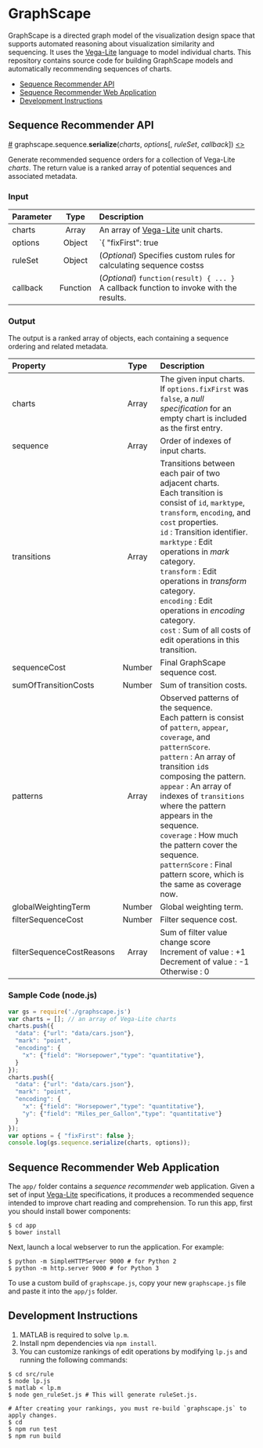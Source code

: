 # GraphScape

GraphScape is a directed graph model of the visualization design space that supports automated reasoning about visualization similarity and sequencing. It uses the [Vega-Lite](https://vega.github.io/vega-lite) language to model individual charts. This repository contains source code for building GraphScape models and automatically recommending sequences of charts.

- [Sequence Recommender API](#sequence-recommender-api)
- [Sequence Recommender Web Application](#sequence-recommender-web-application)
- [Development Instructions](#development-instructions)

## Sequence Recommender API

<a name="serialize" href="#serialize">#</a>
graphscape.sequence.<b>serialize</b>(<i>charts</i>, <i>options</i>[, <i>ruleSet</i>, <i>callback</i>])
[<>](https://github.com/uwdata/graphscape/blob/master/src/sequence/serialize.js "Source")

Generate recommended sequence orders for a collection of Vega-Lite *charts*. The return value is a ranked array of potential sequences and associated metadata.

### Input

| Parameter  | Type          | Description    |
| :-------- |:-------------:| :------------- |
| charts | Array | An array of [Vega-Lite](https://vega.github.io/vega-lite/) unit charts. |
| options | Object | `{ "fixFirst": true|false }` <br> *fixFirst*: indicates whether the first chart in *charts* should be pinned as the first chart of the recommended sequence (`true`) or not (`false`).|
| ruleSet | Object | (*Optional*) Specifies custom rules for calculating sequence costss |
| callback | Function | (*Optional*) `function(result) { ... }` <br> A callback function to invoke with the results. |


### Output

The output is a ranked array of objects, each containing a sequence ordering and related metadata.

| Property  | Type          | Description    |
| :-------- |:-------------:| :------------- |
| charts | Array | The given input charts. <br> If `options.fixFirst` was `false`, a *null specification* for an empty chart is included as the first entry. |
| sequence | Array | Order of indexes of input charts.   |
| transitions | Array | Transitions between each pair of two adjacent charts.<br> Each transition is consist of `id`, `marktype`, `transform`, `encoding`, and `cost` properties. <br> `id` : Transition identifier.<br> `marktype` : Edit operations in *mark* category.<br> `transform` : Edit operations in *transform* category.<br> `encoding` : Edit operations in *encoding* category.<br> `cost` : Sum of all costs of edit operations in this transition. |
| sequenceCost | Number| Final GraphScape sequence cost. |
| sumOfTransitionCosts | Number | Sum of transition costs. |
| patterns | Array | Observed patterns of the sequence. <br> Each pattern is consist of `pattern`, `appear`, `coverage`, and `patternScore`. <br> `pattern` : An array of transition `id`s composing the pattern.<br> `appear` : An array of indexes of `transitions` where the pattern appears in the sequence. <br>`coverage` : How much the pattern cover the sequence.<br>`patternScore` : Final pattern score, which is the same as coverage now. |
| globalWeightingTerm | Number | Global weighting term. |
| filterSequenceCost | Number | Filter sequence cost. |
| filterSequenceCostReasons | Array | Sum of filter value change score <br> Increment of value : +1 <br> Decrement of value : -1 <br> Otherwise : 0|


### Sample Code (node.js)

```js
var gs = require('./graphscape.js')
var charts = []; // an array of Vega-Lite charts
charts.push({
  "data": {"url": "data/cars.json"},
  "mark": "point",
  "encoding": {
    "x": {"field": "Horsepower","type": "quantitative"},
  }
});
charts.push({
  "data": {"url": "data/cars.json"},
  "mark": "point",
  "encoding": {
    "x": {"field": "Horsepower","type": "quantitative"},
    "y": {"field": "Miles_per_Gallon","type": "quantitative"}
  }
});
var options = { "fixFirst": false };
console.log(gs.sequence.serialize(charts, options));
```

## Sequence Recommender Web Application

The `app/` folder contains a *sequence recommender* web application. Given a set of input [Vega-Lite](https://vega.github.io/vega-lite/) specifications, it produces a recommended sequence intended to improve chart reading and comprehension. To run this app, first you should install bower components:
```console
$ cd app
$ bower install
```
Next, launch a local webserver to run the application. For example:

```console
$ python -m SimpleHTTPServer 9000 # for Python 2
$ python -m http.server 9000 # for Python 3
```

To use a custom build of `graphscape.js`, copy your new `graphscape.js` file and paste it into the `app/js` folder.

## Development Instructions

1. MATLAB is required to solve `lp.m`.
2. Install npm dependencies via `npm install`.
3. You can customize rankings of edit operations by modifying `lp.js` and running the following commands:

```console
$ cd src/rule
$ node lp.js
$ matlab < lp.m
$ node gen_ruleSet.js # This will generate ruleSet.js.

# After creating your rankings, you must re-build `graphscape.js` to apply changes.
$ cd
$ npm run test
$ npm run build
```

